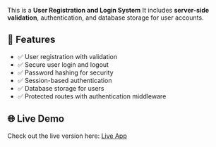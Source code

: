 

This is a **User Registration and Login System**  It includes **server-side validation**, authentication, and database storage for user accounts.

## 🚀 Features
- ✅ User registration with validation
- ✅ Secure user login and logout
- ✅ Password hashing for security
- ✅ Session-based authentication
- ✅ Database storage for users
- ✅ Protected routes with authentication middleware

## 🌐 Live Demo
Check out the live version here: [Live App](https://reg-login-form.onrender.com/)

